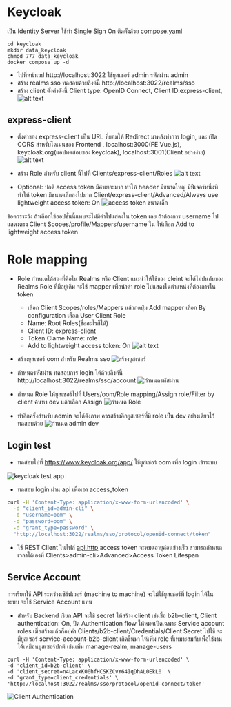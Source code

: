 # Keycloak

เป็น Identity Server ใช้ทำ Single Sign On ติดตั้งด้วย [compose.yaml](./compose.yaml)
```
cd keycloak
mkdir data_keycloak
chmod 777 data_keycloak
docker compose up -d
```

- ไปที่หน้าเวป http://localhost:3022 ใช้ยูสเซอร์ admin รหัสผ่าน admin 
- สร้าง realms sso ทดสอบด้วยลิงค์นี้ http://localhost:3022/realms/sso
- สร้าง client ตั้งค่าดังนี้ Client type: OpenID Connect, Client ID:express-client,
![alt text](img/create-client.png)

## express-client
- ตั้งค่าของ express-client เป็น URL ที่ยอมให้ Redirect มาหลังทำการ login, และ เปิด CORS สำหรับโดเมนของ Frontend , localhost:3000(FE Vue.js), keycloak.org(แอปทดสอบของ keycloak), localhost:3001(Client อย่างง่าย)
![alt text](img/setup-client.png)

- สร้าง Role สำหรับ client นี้ไปที่ Clients/express-client/Roles
![alt text](img/client-role.png)


- Optional: ปกติ access token มีค่าเยอะมาก ทำให้ header มีขนาดใหญ่ มีฟีเจอร์หนึ่งที่ทำให้ token มีขนาดเล็กลงไปมาก Client/express-client/Advanced/Always use lightweight access token: On
![access token ขนาดเล็ก](img/lightweight-access-token.png)

ข้อควรระวัง ถ้าเลือกใช้ออปชั่นนี้แทบจะไม่มีค่าไปแสดงใน token เลย ถ้าต้องการ username ไปแสดงตรง Client Scopes/profile/Mappers/username ใน ให้เลือก Add to lightweight access token 

# Role mapping
- Role กำหนดได้สองที่คือใน Realms หรือ Client แนะนำให้ใช้ของ cleint จะได้ไม่ปนกับของ Realms Role ที่มีอยู่เดิม จะใช้ mapper เพื่อนำค่า role ไปแสดงในตำแหน่งที่ต้องการใน token 
  - เลือก Client Scopes/roles/Mappers แล้วกดปุ่ม Add mapper เลือก By configuration
เลือก User Client Role
  - Name: Root Roles(ชื่ออะไรก็ได้)
  - Client ID: express-client
  - Token Clame Name: role
  - Add to lightweight access token: On 
  ![alt text](img/root-roles.png)

- สร้างยูสเซอร์ oom สำหรับ Realms sso 
![สร้างยูสเซอร์](img/create-user.png)

- กำหนดรหัสผ่าน 
ทดสอบการ login ได้ด้วยลิงค์นี้ http://localhost:3022/realms/sso/account
![กำหนดรหัสผ่าน](img/set-password.png)

- กำหนด Role ให้ยูสเซอร์ไปที่ Users/oom/Role mapping/Assign role/Filter by client ค้นหา dev แล้วเลือก Assign
![กำหนด Role](img/assign-role.png)
- ทำอีกครั้งสำหรับ admin จะได้ดังภาพ ควรสร้างอีกยูสเซอร์ที่มี role เป็น dev อย่างเดียวไว้ทดสอบด้วย
![กำหนด admin dev](img/assign-roles.png)

## Login test
- ทดสอบไปที่ https://www.keycloak.org/app/ ใช้ยูสเซอร์ oom เพื่อ login เข้าระบบ

![keycloak test app](img/keycloak_app.png)


- ทดสอบ login ผ่าน api เพื่อเอา access_token
```bash
curl -H 'Content-Type: application/x-www-form-urlencoded' \
  -d "client_id=admin-cli" \
  -d "username=oom" \
  -d "password=oom" \
  -d "grant_type=password" \
  "http://localhost:3022/realms/sso/protocol/openid-connect/token" 
```
- ใช้ REST Client ในไฟล์ [api.http](./api.http) access token จะหมดอายุค่อนข้างเร็ว สามารถกำหนดเวลาได้เองที่  Clients>admin-cli>Advanced>Access Token Lifespan

## Service Account
การเรียกใช้ API ระหว่างเซิร์ฟเวอร์ (machine to machine) จะไม่ใช้ยูสเซอร์ที่ login ได้ในระบบ จะใช้ Service Account แทน

- สำหรับ Backend เรียก API จะใช้ secret ให้สร้าง client เช่นชื่อ b2b-client, Client authentication: On, ปิด Authentication flow ให้หมดเปิดเฉพาะ Service account roles เมื่อสร้างแล้วก็อปค่า Clients/b2b-client/Credentials/Client Secret ไปใช้
จะมียูสเซอร์ service-account-b2b-client เกิดขึ้นมา ให้เพิ่ม role ที่เหมาะสมกับเพื่อใช้งานได้เหมือนยูสเซอร์ปกติ เช่นเพิ่ม manage-realm, manage-users
```
curl -H 'Content-Type: application/x-www-form-urlencoded' \
-d 'client_id=b2b-client' \
-d 'client_secret=n4LacxK00hfHCSKZCvY64IqDhAL0EkL0' \
-d 'grant_type=client_credentials' \
'http://localhost:3022/realms/sso/protocol/openid-connect/token'
```
![Client Authentication](img/client-authentication.png)